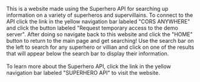 This is a website made using the Superhero API for searching up information on a variety of superheros and supervillains. 
To connect to the API click the link in the yellow navigation bar labeled "CORS ANYWHERE" and click the button labeled 
"Request temporary access to the demo server". After doing so navigate back to this website and click the "HOME" button
to return to the main page and get searching! Use the search bar on the left to search for any superhero or villian and 
click on one of the results that will appear below the search bar to display their information. <br> <br> To learn more 
about the Superhero API, click the link in the yellow navigation bar labeled "SUPERHERO API" to visit the website.
